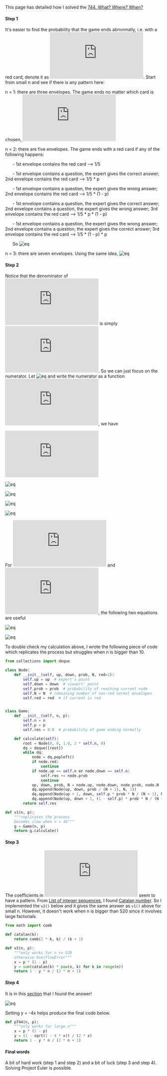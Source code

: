 This page has detailed how I solved the [744. What? Where? When?](./744.%20What%3F%20Where%3F%20When%3F.md)

#### Step 1
It's easier to find the probability that the game ends abnormally, i.e. with a red card, denote it as ![eq](https://latex.codecogs.com/gif.latex?r(n,&space;p)).  Start from small n and see if there is any pattern here:

n = 1: there are three envelopes. The game ends no matter which card is chosen, ![eq](https://latex.codecogs.com/gif.latex?r(1,&space;p)&space;=&space;1/3)

n = 2: there are five envelopes. The game ends with a red card if any of the following happens:

&nbsp;&nbsp;&nbsp;&nbsp;&nbsp;&nbsp;- 1st envelope contains the red card --> 1/5

&nbsp;&nbsp;&nbsp;&nbsp;&nbsp;&nbsp;- 1st envelope contains a question, the expert gives the correct answer; 2nd envelope contains the red card --> 1/5 * p

&nbsp;&nbsp;&nbsp;&nbsp;&nbsp;&nbsp;- 1st envelope contains a question, the expert gives the wrong answer; 2nd envelope contains the red card --> 1/5 * (1 - p)

&nbsp;&nbsp;&nbsp;&nbsp;&nbsp;&nbsp;- 1st envelope contains a question, the expert gives the correct answer; 2nd envelope contains a question, 
the expert gives the wrong answer; 3rd envelope contains the red card --> 1/5 * p * (1 - p)

&nbsp;&nbsp;&nbsp;&nbsp;&nbsp;&nbsp;- 1st envelope contains a question, the expert gives the wrong answer; 2nd envelope contains a question, 
the expert gives the correct answer; 3rd envelope contains the red card --> 1/5 * (1 - p) * p

&nbsp;&nbsp;&nbsp;&nbsp;&nbsp;&nbsp;So ![eq](https://latex.codecogs.com/gif.latex?r(2,&space;p)&space;=&space;2/5&space;&plus;&space;2/5&space;\cdot&space;p&space;\cdot&space;(1&space;-&space;p))

n = 3: there are seven envelopes. Using the same idea, ![eq](https://latex.codecogs.com/gif.latex?r(3,&space;p)&space;=&space;3/7&space;&plus;&space;3/7&space;\cdot&space;p&space;\cdot&space;(1&space;-&space;p)&space;&plus;&space;6/7&space;\cdot&space;p^2&space;\cdot&space;(1&space;-&space;p)^2)

#### Step 2
Notice that the denominator of ![eq](https://latex.codecogs.com/gif.latex?r(n,&space;p)) is simply ![eq](https://latex.codecogs.com/gif.latex?2n&plus;1). So we can just focus on the numerator. Let ![eq](https://latex.codecogs.com/gif.latex?x:=p\cdot&space;(1-p)) and write the numerator as a function ![eq](https://latex.codecogs.com/gif.latex?R(n,&space;x)), we have

![eq](https://latex.codecogs.com/gif.latex?R(1,x)=1)

![eq](https://latex.codecogs.com/gif.latex?R(2,x)=2\cdot(1&plus;x))

![eq](https://latex.codecogs.com/gif.latex?R(3,x)=3\cdot(1&plus;x&plus;2x^2))

![eq](https://latex.codecogs.com/gif.latex?R(4,x)=4\cdot(1&plus;x&plus;2x^2&plus;5x^3))

![eq](https://latex.codecogs.com/gif.latex?R(5,x)=5\cdot(1&plus;x&plus;2x^2&plus;5x^3&plus;14x^4))


For ![eq](https://latex.codecogs.com/gif.latex?R(4,x)) and ![eq](https://latex.codecogs.com/gif.latex?R(5,x)), the following two equations are useful

![eq](https://latex.codecogs.com/gif.latex?p^2&plus;(1-p)^2=1-2p(1-p)=1-2x)

![eq](https://latex.codecogs.com/gif.latex?p^3&plus;(1-p)^3=1-3p^2(1-p)-3p(1-p)^2=1-3x)

To double check my calculation above, I wrote the following piece of code which replicates the process but struggles when n is bigger than 10.
```python
from collections import deque

class Node:
    def __init__(self, up, down, prob, N, red=1):
        self.up = up  # expert's point
        self.down = down  # viewers' point
        self.prob = prob  # probability of reaching current node
        self.N = N  # remaining number of non-red normal envelopes
        self.red = red  # if current is red


class Game:
    def __init__(self, n, p):
        self.n = n
        self.p = p
        self.res = 0.0  # probability of game ending normally

    def calculate(self):
        root = Node(0, 0, 1.0, 2 * self.n, 0)
        dq = deque([root])
        while dq:
            node = dq.popleft()
            if node.red:
                continue
            if node.up == self.n or node.down == self.n:
                self.res += node.prob
                continue
            up, down, prob, N = node.up, node.down, node.prob, node.N
            dq.append(Node(up, down, prob / (N + 1), N, 1))
            dq.append(Node(up + 1, down, self.p * prob * N / (N + 1), N - 1, 0))
            dq.append(Node(up, down + 1, (1 - self.p) * prob * N / (N + 1), N - 1, 0))
        return self.res

def v1(n, p):
    """replicates the process
    becomes slow when n > 10"""
    g = Game(n, p)
    return g.calculate()
```

#### Step 3

The coefficients in ![eq](https://latex.codecogs.com/gif.latex?R(n,&space;x)) seem to have a pattern. From [List of integer sequences](https://en.wikipedia.org/wiki/List_of_integer_sequences), I found [Catalan number](https://en.wikipedia.org/wiki/Catalan_number). So I implemented the `v2()` below and it gives the same answer as `v1()` above for small n. However, it doesn't work when n is bigger than 520 since it involves large factorials.

```python
from math import comb

def catalan(k):
    return comb(2 * k, k) / (k + 1)

def v2(n, p):
    """only works for n <= 520
    otherwise OverflowError"""
    x = p * (1 - p)
    y = sum(catalan(k) * pow(x, k) for k in range(n))
    return 1 - y * n / (2 * n + 1)
```

#### Step 4

It is in this [section](https://en.wikipedia.org/wiki/Catalan_number#First_proof) that I found the answer!

![eq](https://wikimedia.org/api/rest_v1/media/math/render/svg/c248b720d4b35bbfe1a6c9a479da09786d72256a)

Setting y = -4x helps produce the final code below. 

```python
def p744(n, p):
    """only works for large n"""
    x = p * (1 - p)
    y = (1 - sqrt(1 - 4 * x)) / (2 * x)
    return 1 - y * n / (2 * n + 1)
```

#### Final words

A bit of hard work (step 1 and step 2) and a bit of luck (step 3 and step 4). Solving Project Euler is possible.

